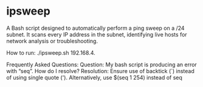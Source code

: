 # ipsweep
A Bash script designed to automatically perform a ping sweep on a /24 subnet. It scans every IP address in the subnet, identifying live hosts for network analysis or troubleshooting. 

How to run:
./ipsweep.sh 192.168.4.


Frequently Asked Questions:
Question: My bash script is producing an error with “seq”. How do I resolve?
Resolution: Ensure use of backtick (`) instead of using single quote ('). Alternatively, use $(seq 1 254) instead of seq
